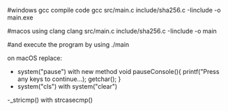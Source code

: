 #windows gcc compile code
gcc src/main.c include/sha256.c -Iinclude -o main.exe

#macos using clang
clang src/main.c include/sha256.c -Iinclude -o main

#and execute the program by using
./main


on macOS replace:
- system("pause") with new method
void pauseConsole(){
    printf("Press any keys to continue...);
    getchar();
}
- system("cls") with system("clear")

-_stricmp() with strcasecmp()
